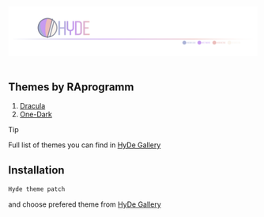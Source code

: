 <div align = center><img src="https://raw.githubusercontent.com/prasanthrangan/hyprdots/main/Source/assets/hyde_banner.png"><br><br></div>


## Themes by RAprogramm
1. [Dracula](https://github.com/RAprogramm/HyDe-Themes/tree/Dracula)
2. [One-Dark](https://github.com/RAprogramm/HyDe-Themes/tree/One-Dark)

> [!TIP]
> Full list of themes you can find in [HyDe Gallery](https://github.com/kRHYME7/hyde-gallery)

## Installation

```sh
Hyde theme patch
```
and choose prefered theme from [HyDe Gallery](https://github.com/kRHYME7/hyde-gallery)
